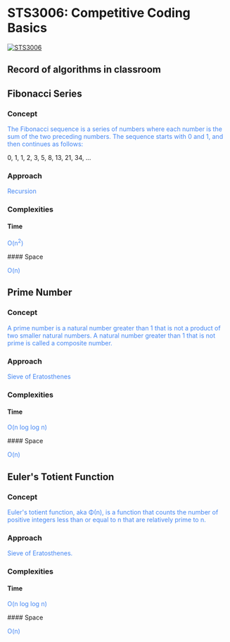 # STS3006: Competitive Coding Basics
[![STS3006](https://github.com/Rajkanwars15/STS3006/assets/89787756/9531cf5e-66dc-4e41-b378-b47959fd4a6d)](https://github.com/Rajkanwars15/STS3006)

## Record of algorithms in classroom

## Fibonacci Series
### Concept
<p style="color: #4285f4;">The Fibonacci sequence is a series of numbers where each number is the sum of the two preceding numbers. The sequence starts with 0 and 1, and then continues as follows:</p>

0, 1, 1, 2, 3, 5, 8, 13, 21, 34, ...

### Approach
<p style="color: #4285f4;">Recursion</p>

### Complexities
#### Time
<p style="color: #4285f4;">O(n<sup>2</sup>)</p>
#### Space
<p style="color: #4285f4;">O(n)</p>

## Prime Number
### Concept
<p style="color: #4285f4;">A prime number is a natural number greater than 1 that is not a product of two smaller natural numbers. A natural number greater than 1 that is not prime is called a composite number.</p>

### Approach
<p style="color: #4285f4;">Sieve of Eratosthenes</p>

### Complexities
#### Time
<p style="color: #4285f4;">O(n log log n)</p>
#### Space
<p style="color: #4285f4;">O(n)</p>

## Euler's Totient Function
### Concept
<p style="color: #4285f4;">Euler's totient function, aka Φ(n), is a function that counts the number of positive integers less than or equal to n that are relatively prime to n.</p>

### Approach
<p style="color: #4285f4;">Sieve of Eratosthenes.</p>

### Complexities
#### Time
<p style="color: #4285f4;">O(n log log n)</p>
#### Space
<p style="color: #4285f4;">O(n)</p>

